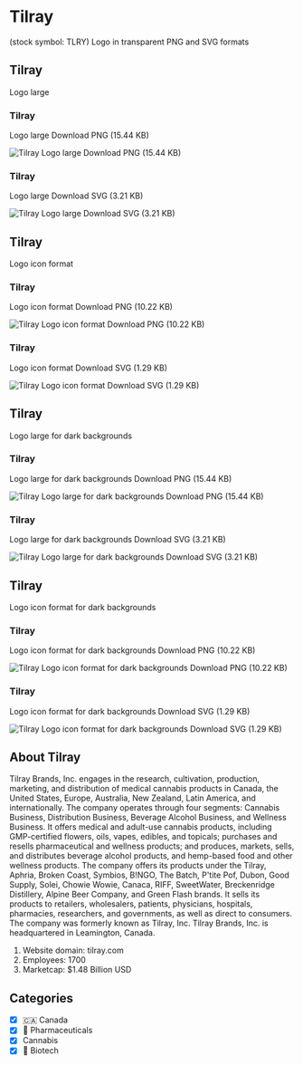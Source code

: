 # Tilray
 (stock symbol: TLRY) Logo in transparent PNG and SVG formats

## Tilray
 Logo large

### Tilray
 Logo large Download PNG (15.44 KB)

![Tilray
 Logo large Download PNG (15.44 KB)](/img/orig/TLRY_BIG-3431f9f1.png)

### Tilray
 Logo large Download SVG (3.21 KB)

![Tilray
 Logo large Download SVG (3.21 KB)](/img/orig/TLRY_BIG-c701e81b.svg)

## Tilray
 Logo icon format

### Tilray
 Logo icon format Download PNG (10.22 KB)

![Tilray
 Logo icon format Download PNG (10.22 KB)](/img/orig/TLRY-4cdc999c.png)

### Tilray
 Logo icon format Download SVG (1.29 KB)

![Tilray
 Logo icon format Download SVG (1.29 KB)](/img/orig/TLRY-5754ad6a.svg)

## Tilray
 Logo large for dark backgrounds

### Tilray
 Logo large for dark backgrounds Download PNG (15.44 KB)

![Tilray
 Logo large for dark backgrounds Download PNG (15.44 KB)](/img/orig/TLRY_BIG.D-ae094ed2.png)

### Tilray
 Logo large for dark backgrounds Download SVG (3.21 KB)

![Tilray
 Logo large for dark backgrounds Download SVG (3.21 KB)](/img/orig/TLRY_BIG.D-850227c5.svg)

## Tilray
 Logo icon format for dark backgrounds

### Tilray
 Logo icon format for dark backgrounds Download PNG (10.22 KB)

![Tilray
 Logo icon format for dark backgrounds Download PNG (10.22 KB)](/img/orig/TLRY.D-2e35460a.png)

### Tilray
 Logo icon format for dark backgrounds Download SVG (1.29 KB)

![Tilray
 Logo icon format for dark backgrounds Download SVG (1.29 KB)](/img/orig/TLRY.D-0b351149.svg)

## About Tilray


Tilray Brands, Inc. engages in the research, cultivation, production, marketing, and distribution of medical cannabis products in Canada, the United States, Europe, Australia, New Zealand, Latin America, and internationally. The company operates through four segments: Cannabis Business, Distribution Business, Beverage Alcohol Business, and Wellness Business. It offers medical and adult-use cannabis products, including GMP-certified flowers, oils, vapes, edibles, and topicals; purchases and resells pharmaceutical and wellness products; and produces, markets, sells, and distributes beverage alcohol products, and hemp-based food and other wellness products. The company offers its products under the Tilray, Aphria, Broken Coast, Symbios, B!NGO, The Batch, P'tite Pof, Dubon, Good Supply, Solei, Chowie Wowie, Canaca, RIFF, SweetWater, Breckenridge Distillery, Alpine Beer Company, and Green Flash brands. It sells its products to retailers, wholesalers, patients, physicians, hospitals, pharmacies, researchers, and governments, as well as direct to consumers. The company was formerly known as Tilray, Inc. Tilray Brands, Inc. is headquartered in Leamington, Canada.

1. Website domain: tilray.com
2. Employees: 1700
3. Marketcap: $1.48 Billion USD


## Categories
- [x] 🇨🇦 Canada
- [x] 💊 Pharmaceuticals
- [x] Cannabis
- [x] 🧬 Biotech
